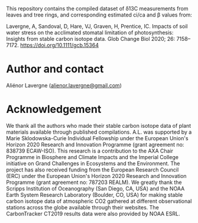 This repository contains the compiled dataset of δ13C measurements from leaves and tree rings, and corresponding estimated ci/ca and β values from:

Lavergne, A, Sandoval, D, Hare, VJ, Graven, H, Prentice, IC. Impacts of soil water stress on the acclimated stomatal limitation of photosynthesis: Insights from stable carbon isotope data. Glob Change Biol 2020; 26: 7158– 7172. https://doi.org/10.1111/gcb.15364


# Author and contact

Aliénor Lavergne (alienor.lavergne@gmail.com)


# Acknowledgement

We thank all the authors who made their stable carbon isotope data of plant materials available through published compilations. A.L. was supported by a Marie Sklodowska-Curie Individual Fellowship under the European Union's Horizon 2020 Research and Innovation Programme (grant agreement no: 838739 ECAW-ISO). This research is a contribution to the AXA Chair Programme in Biosphere and Climate Impacts and the Imperial College initiative on Grand Challenges in Ecosystems and the Environment. The project has also received funding from the European Research Council (ERC) under the European Union's Horizon 2020 Research and Innovation Programme (grant agreement no: 787203 REALM). We greatly thank the Scripps Institution of Oceanography (San Diego, CA, USA) and the NOAA Earth System Research Laboratory (Boulder, CO, USA) for making stable carbon isotope data of atmospheric CO2 gathered at different observational stations across the globe available through their websites. The CarbonTracker CT2019 results data were also provided by NOAA ESRL.
